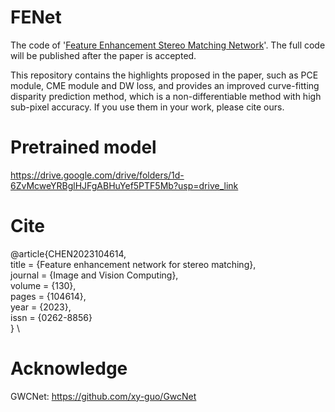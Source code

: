 # FENet
The code of '[Feature Enhancement Stereo Matching Network](https://www.sciencedirect.com/science/article/abs/pii/S0262885622002438)'. The full code will be published after the paper is accepted.

This repository contains the highlights proposed in the paper, such as PCE module, CME module and DW loss, and provides an improved curve-fitting disparity prediction method, which is a non-differentiable method with high sub-pixel accuracy. If you use them in your work, please cite ours.

# Pretrained model
https://drive.google.com/drive/folders/1d-6ZvMcweYRBglHJFgABHuYef5PTF5Mb?usp=drive_link

# Cite
@article{CHEN2023104614, \
title = {Feature enhancement network for stereo matching}, \
journal = {Image and Vision Computing}, \
volume = {130}, \
pages = {104614},  \
year = {2023}, \
issn = {0262-8856} \
} \

# Acknowledge
GWCNet: https://github.com/xy-guo/GwcNet
